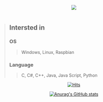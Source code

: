  <div align=center>
	 
  <img src="https://capsule-render.vercel.app/api?type=cylinder&color=auto&text=IoT%20Software%20Developer&fontAlignY=53&fontSize=30&height=100">
  <br>
  <br>
 </div>
 
>## Intersted in
>### OS
>>Windows, Linux, Raspbian
>### Language
>>C, C#, C++, Java, Java Script, Python
<div align=center>
	  
 [![Hits](https://hits.seeyoufarm.com/api/count/incr/badge.svg?url=https%3A%2F%2Fgithub.com%2FTaehyeonEntus&count_bg=%2379C83D&title_bg=%235CAE4C&icon=&icon_color=%23368C3F&title=hits&edge_flat=false)](https://hits.seeyoufarm.com)
 
	 
 [![Anurag's GitHub stats](https://github-readme-stats.vercel.app/api?username=TaehyeonEntus&hide=contribs)](https://github.com/anuraghazra/github-readme-stats)
 
</div>
